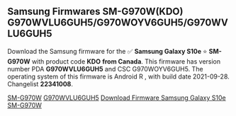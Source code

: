 <h2>Samsung Firmwares SM-G970W(KDO) G970WVLU6GUH5/G970WOYV6GUH5/G970WVLU6GUH5</h2>
Download the Samsung firmware for the ✅ <strong>Samsung Galaxy S10e </strong> ⭐ <strong>SM-G970W</strong> with product code <strong>KDO</strong> <strong> from Canada</strong>. This firmware has version number PDA <strong>G970WVLU6GUH5</strong> and CSC G970WOYV6GUH5. The operating system of this firmware is Android R , with build date 2021-09-28. Changelist <strong>22341008</strong>.


[SM-G970W](https://samfirm.shop/samsung/model/SM-G970W)
[G970WVLU6GUH5](https://samfirm.shop/samsung/pda/G970WVLU6GUH5)
[Download Firmware Samsung Galaxy S10e SM-G970W](https://samfirm.shop/samsung/firmware/460620)
